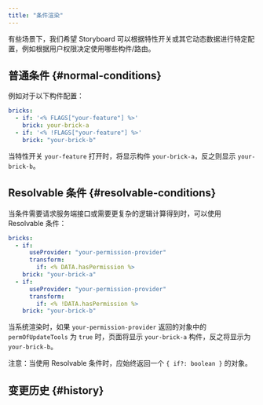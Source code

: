 ```yaml
---
title: "条件渲染"
---
```


有些场景下，我们希望 Storyboard 可以根据特性开关或其它动态数据进行特定配置，例如根据用户权限决定使用哪些构件/路由。

## 普通条件 {#normal-conditions}

例如对于以下构件配置：

```yaml
bricks:
  - if: '<% FLAGS["your-feature"] %>'
    brick: your-brick-a
  - if: '<% !FLAGS["your-feature"] %>'
    brick: "your-brick-b"
```

当特性开关 `your-feature` 打开时，将显示构件 `your-brick-a`，反之则显示 `your-brick-b`。

## Resolvable 条件 {#resolvable-conditions}

当条件需要请求服务端接口或需要更复杂的逻辑计算得到时，可以使用 Resolvable 条件：

```yaml
bricks:
  - if:
      useProvider: "your-permission-provider"
      transform:
        if: <% DATA.hasPermission %>
    brick: "your-brick-a"
  - if:
      useProvider: "your-permission-provider"
      transform:
        if: <% !DATA.hasPermission %>
    brick: "your-brick-b"
```

当系统渲染时，如果 `your-permission-provider` 返回的对象中的 `permOfUpdateTools` 为 `true` 时，页面将显示 `your-brick-a` 构件，反之将显示为 `your-brick-b`。

注意：当使用 Resolvable 条件时，应始终返回一个 `{ if?: boolean }` 的对象。

## 变更历史 {#history}
